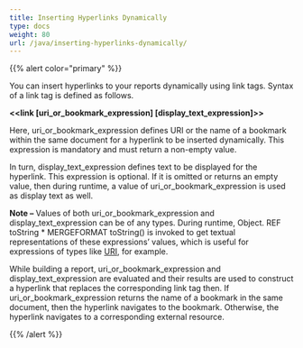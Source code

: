 ```yaml
---
title: Inserting Hyperlinks Dynamically
type: docs
weight: 80
url: /java/inserting-hyperlinks-dynamically/
---
```


{{% alert color="primary" %}} 

You can insert hyperlinks to your reports dynamically using link tags. Syntax of a link tag is defined as follows.

**&lt;&lt;link [uri_or_bookmark_expression] [display_text_expression]&gt;&gt;**

Here, uri_or_bookmark_expression defines URI or the name of a bookmark within the same document for a hyperlink to be inserted dynamically. This expression is mandatory and must return a non-empty value.

In turn, display_text_expression defines text to be displayed for the hyperlink. This expression is optional. If it is omitted or returns an empty value, then during runtime, a value of uri_or_bookmark_expression is used as display text as well.

**Note –** Values of both uri_or_bookmark_expression and display_text_expression can be of any types. During runtime, Object. REF toString  \* MERGEFORMAT toString() is invoked to get textual representations of these expressions’ values, which is useful for expressions of types like [URI](http://docs.oracle.com/javase/7/docs/api/java/net/URI.html), for example. 

While building a report, uri_or_bookmark_expression and display_text_expression are evaluated and their results are used to construct a hyperlink that replaces the corresponding link tag then. If uri_or_bookmark_expression returns the name of a bookmark in the same document, then the hyperlink navigates to the bookmark. Otherwise, the hyperlink navigates to a corresponding external resource.

{{% /alert %}}
